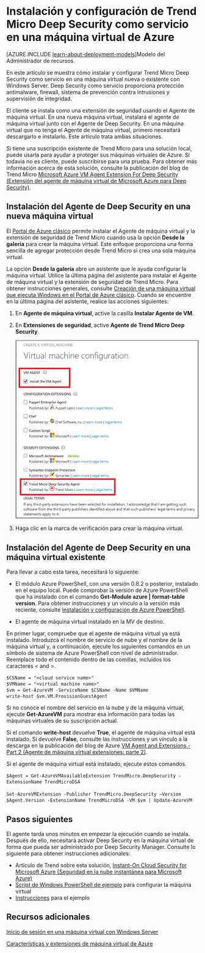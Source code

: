 <properties
	pageTitle="Instalación de Trend Micro Deep Security en una máquina virtual | Microsoft Azure"
	description="En este artículo se describe cómo instalar y configurar la seguridad de Trend Micro en una máquina virtual creada con el modelo de implementación clásica en Azure."
	services="virtual-machines"
	documentationCenter=""
	authors="dsk-2015"
	manager="timlt"
	editor=""
	tags="azure-service-management"/>

<tags
	ms.service="virtual-machines"
	ms.workload="infrastructure-services"
	ms.tgt_pltfrm="vm-multiple"
	ms.devlang="na"
	ms.topic="article"
	ms.date="10/14/2015"
	ms.author="dkshir"/>


# Instalación y configuración de Trend Micro Deep Security como servicio en una máquina virtual de Azure

[AZURE.INCLUDE [learn-about-deployment-models](../../includes/learn-about-deployment-models-classic-include.md)]Modelo del Administrador de recursos.


En este artículo se muestra cómo instalar y configurar Trend Micro Deep Security como servicio en una máquina virtual nueva o existente con Windows Server. Deep Security como servicio proporciona protección antimalware, firewall, sistema de prevención contra intrusiones y supervisión de integridad.

El cliente se instala como una extensión de seguridad usando el Agente de máquina virtual. En una nueva máquina virtual, instalará el agente de máquina virtual junto con el Agente de Deep Security. En una máquina virtual que no tenga el Agente de máquina virtual, primero necesitará descargarlo e instalarlo. Este artículo trata ambas situaciones.

Si tiene una suscripción existente de Trend Micro para una solución local, puede usarla para ayudar a proteger sus máquinas virtuales de Azure. Si todavía no es cliente, puede suscribirse para una prueba. Para obtener más información acerca de esta solución, consulte la publicación del blog de Trend Micro [Microsoft Azure VM Agent Extension For Deep Security (Extensión del agente de máquina virtual de Microsoft Azure para Deep Security)](http://go.microsoft.com/fwlink/p/?LinkId=403945).

## Instalación del Agente de Deep Security en una nueva máquina virtual

El [Portal de Azure clásico](http://manage.windowsazure.com) permite instalar el Agente de máquina virtual y la extensión de seguridad de Trend Micro cuando usa la opción **Desde la galería** para crear la máquina virtual. Este enfoque proporciona una forma sencilla de agregar protección desde Trend Micro si crea una sola máquina virtual.

La opción **Desde la galería** abre un asistente que le ayuda configurar la máquina virtual. Utilice la última página del asistente para instalar el Agente de máquina virtual y la extensión de seguridad de Trend Micro. Para obtener instrucciones generales, consulte [Creación de una máquina virtual que ejecuta Windows en el Portal de Azure clásico](virtual-machines-windows-tutorial-classic-portal.md). Cuando se encuentre en la última página del asistente, realice las acciones siguientes:

1.	En **Agente de máquina virtual**, active la casilla **Instalar Agente de VM**.

2.	En **Extensiones de seguridad**, active **Agente de Trend Micro Deep Security**.

	![Install the VM Agent and the Deep Security Agent](./media/virtual-machines-install-trend/InstallVMAgentandTrend.png)

3.	Haga clic en la marca de verificación para crear la máquina virtual.

## Instalación del Agente de Deep Security en una máquina virtual existente

Para llevar a cabo esta tarea, necesitará lo siguiente:

- El módulo Azure PowerShell, con una versión 0.8.2 o posterior, instalado en el equipo local. Puede comprobar la versión de Azure PowerShell que ha instalado con el comando **Get-Module azure | format-table version**. Para obtener instrucciones y un vínculo a la versión más reciente, consulte [Instalación y configuración de Azure PowerShell](../powershell-install-configure.md).

- El agente de máquina virtual instalado en la MV de destino.

En primer lugar, compruebe que el agente de máquina virtual ya está instalado. Introduzca el nombre de servicio de nube y el nombre de la máquina virtual y, a continuación, ejecute los siguientes comandos en un símbolo de sistema de Azure PowerShell con nivel de administrador. Reemplace todo el contenido dentro de las comillas, incluidos los caracteres < and >.

	$CSName = "<cloud service name>"
	$VMName = "<virtual machine name>"
	$vm = Get-AzureVM -ServiceName $CSName -Name $VMName
	write-host $vm.VM.ProvisionGuestAgent

Si no conoce el nombre del servicio en la nube y de la máquina virtual, ejecute **Get-AzureVM** para mostrar esa información para todas las máquinas virtuales de su suscripción actual.

Si el comando **write-host** devuelve **True**, el agente de máquina virtual está instalado. Si devuelve **False**, consulte las instrucciones y un vínculo a la descarga en la publicación del blog de Azure [VM Agent and Extensions - Part 2 (Agente de máquina virtual extensiones: parte 2)](http://go.microsoft.com/fwlink/p/?LinkId=403947).

Si el agente de máquina virtual está instalado, ejecute estos comandos.

	$Agent = Get-AzureVMAvailableExtension TrendMicro.DeepSecurity -ExtensionName TrendMicroDSA

	Set-AzureVMExtension -Publisher TrendMicro.DeepSecurity –Version $Agent.Version -ExtensionName TrendMicroDSA -VM $vm | Update-AzureVM

## Pasos siguientes

El agente tarda unos minutos en empezar la ejecución cuando se instala. Después de ello, necesitará activar Deep Security en la máquina virtual de forma que pueda ser administrado por Deep Security Manager. Consulte lo siguiente para obtener instrucciones adicionales:

- Artículo de Trend sobre esta solución, [Instant-On Cloud Security for Microsoft Azure (Seguridad en la nube instantánea para Microsoft Azure)](http://go.microsoft.com/fwlink/?LinkId=404101)
- [Script de Windows PowerShell de ejemplo](http://go.microsoft.com/fwlink/?LinkId=404100) para configurar la máquina virtual
- [Instrucciones](http://go.microsoft.com/fwlink/?LinkId=404099) para el ejemplo

## Recursos adicionales

[Inicio de sesión en una máquina virtual con Windows Server]

[Características y extensiones de máquina virtual de Azure]


<!--Link references-->
[Inicio de sesión en una máquina virtual con Windows Server]: virtual-machines-log-on-windows-server.md
[Características y extensiones de máquina virtual de Azure]: http://go.microsoft.com/fwlink/p/?linkid=390493&clcid=0x409

<!---HONumber=AcomDC_0204_2016-->